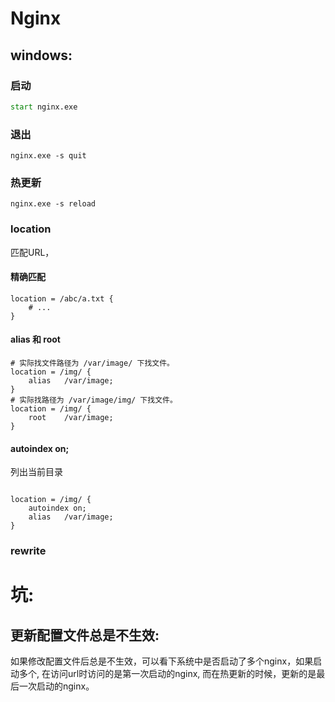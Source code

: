 # Nginx

## windows:

### 启动

```cmd
start nginx.exe
```

### 退出

```
nginx.exe -s quit
```

### 热更新

```
nginx.exe -s reload
```

### location

匹配URL，

#### 精确匹配

```
location = /abc/a.txt {
	# ...
}
```

#### alias 和 root

```
# 实际找文件路径为 /var/image/ 下找文件。
location = /img/ {
	alias	/var/image;
}
# 实际找路径为 /var/image/img/ 下找文件。
location = /img/ {
	root	/var/image;
}
```

#### autoindex on; 

列出当前目录

```

location = /img/ {
	autoindex on; 
	alias	/var/image;
}
```



### rewrite





# 坑:

## 更新配置文件总是不生效:

如果修改配置文件后总是不生效，可以看下系统中是否启动了多个nginx，如果启动多个, 在访问url时访问的是第一次启动的nginx, 而在热更新的时候，更新的是最后一次启动的nginx。





